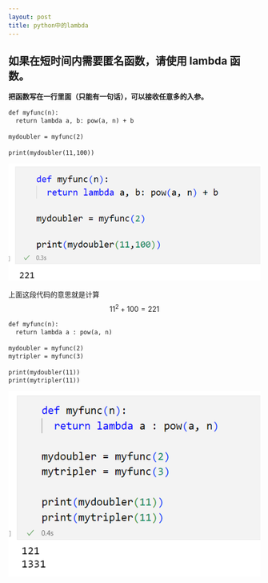```yaml
---
layout: post
title: python中的lambda
---
```


<script src="https://polyfill.io/v3/polyfill.min.js?features=es6"></script>
<script id="MathJax-script" async src="https://cdn.jsdelivr.net/npm/mathjax@3/es5/tex-mml-chtml.js"></script>
## 如果在短时间内需要匿名函数，请使用 lambda 函数。

**把函数写在一行里面（只能有一句话），可以接收任意多的入参。**

```
def myfunc(n):
  return lambda a, b: pow(a, n) + b

mydoubler = myfunc(2)

print(mydoubler(11,100))
```

![image-20220729225356891](/assets/img/image-20220729225356891.png)

上面这段代码的意思就是计算 $$11^2+100 = 221$$

```
def myfunc(n):
  return lambda a : pow(a, n)

mydoubler = myfunc(2)
mytripler = myfunc(3)

print(mydoubler(11)) 
print(mytripler(11))
```

![image-20220729225654189](/assets/img/image-20220729225654189.png)